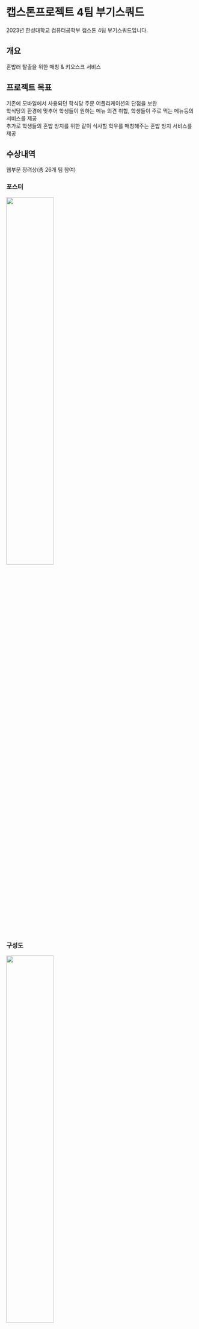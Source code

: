 # 캡스톤프로젝트 4팀 부기스쿼드
2023년 한성대학교 컴퓨터공학부 캡스톤 4팀 부기스쿼드입니다.

## 개요
혼밥러 탈출을 위한 매칭 & 키오스크 서비스

## 프로젝트 목표
기존에 모바일에서 사용되던 학식당 주문 어플리케이션의 단점을 보완  
학식당의 환경에 맞추어 학생들이 원하는 메뉴 의견 취합, 학생들이 주로 먹는 메뉴등의 서비스를 제공  
추가로 학생들의 혼밥 방지를 위한 같이 식사할 학우를 매칭해주는 혼밥 방지 서비스를 제공

## 수상내역
웹부문 장려상(총 26개 팀 참여)

### 포스터
<img src="https://github.com/BugiSquad/HaksikMatnam_Frontend/blob/master/src/images/Poster.jpg?raw=true" width="50%" height="50%"/>

### 구성도
<img src="https://github.com/BugiSquad/HaksikMatnam_Backend/blob/main/images/ProjectFlow.jpg?raw=true" width="50%" height="50%"/>

## 소스코드(하이퍼링크 클릭!)

### [프론트엔드](https://github.com/BugiSquad/HaksikMatnam_Frontend)  
사용기술 : React  
사용언어 : JavaScript, TypeScript  

### [백엔드](https://github.com/BugiSquad/HaksikMatnam_Backend)  
사용기술 : SpringFramework  
사용언어 : Java  
인프라:  AWS  
